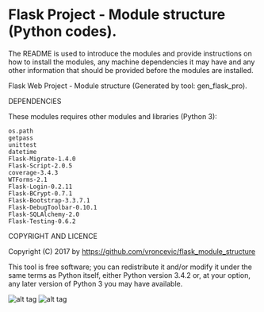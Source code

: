 Flask Project - Module structure (Python codes).
================================================================================

The README is used to introduce the modules and provide instructions on
how to install the modules, any machine dependencies it may have and any
other information that should be provided before the modules are installed.

Flask Web Project - Module structure (Generated by tool: gen_flask_pro).

DEPENDENCIES

These modules requires other modules and libraries (Python 3):

	os.path
	getpass
	unittest
	datetime
	Flask-Migrate-1.4.0
	Flask-Script-2.0.5
	coverage-3.4.3
	WTForms-2.1
	Flask-Login-0.2.11
	Flask-BCrypt-0.7.1
	Flask-Bootstrap-3.3.7.1
	Flask-DebugToolbar-0.10.1
	Flask-SQLAlchemy-2.0
	Flask-Testing-0.6.2

COPYRIGHT AND LICENCE

Copyright (C) 2017 by https://github.com/vroncevic/flask_module_structure

This tool is free software; you can redistribute it and/or modify
it under the same terms as Python itself, either Python version 3.4.2 or,
at your option, any later version of Python 3 you may have available.

![alt tag](https://raw.githubusercontent.com/vroncevic/flask_module_structure/master/python_logo.png)
![alt tag](https://raw.githubusercontent.com/vroncevic/flask_module_structure/master/linux_logo.jpg)

